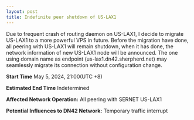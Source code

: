 ```yaml
---
layout: post
title: Indefinite peer shutdown of US-LAX1
---
```

Due to frequent crash of routing daemon on US-LAX1, I decide to migrate US-LAX1 to a more powerful VPS in future.
Before the migration have done, all peering with US-LAX1 will remain shutdown, when it has done, the network information of new US-LAX1 node will be announced. The one using domain name as endpoint (us-lax1.dn42.sherpherd.net) may seamlessly migrate its connection without configuration change.

**Start Time**
May 5, 2024, 21:00(UTC +8)

**Estimated End Time**
Indetermined

**Affected Network Operation:**
All peering with SERNET US-LAX1

**Potential Influences to DN42 Network:**
Temporary traffic interrupt